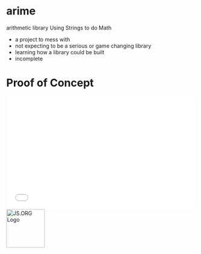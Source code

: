 # arime
arithmetic library
Using Strings to do Math
- a project to mess with
- not expecting to be a serious or game changing library
- learning how a library could be built
- incomplete

# Proof of Concept
<iframe width="100%" height="300" src="//jsfiddle.net/ninbryan/9xq42c9a/30/embedded/result/" allowfullscreen="allowfullscreen" frameborder="0"></iframe>


<a href="https://js.org" target="_blank" title="JS.ORG | JavaScript Community">
<img src="https://logo.js.org/dark_horz.png" width="102" alt="JS.ORG Logo"/></a>
<!-- alternatives [bright|dark]_[horz|vert|tiny].png (width[horz:102,vert:50,tiny:77]) -->
